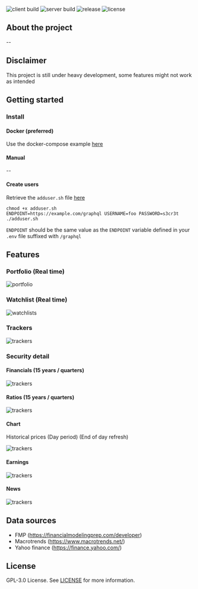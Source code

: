 ![client build](https://img.shields.io/github/workflow/status/fcote/merlin/client.build?label=client%20build)
![server build](https://img.shields.io/github/workflow/status/fcote/merlin/server.build?label=server%20build)
![release](https://img.shields.io/github/v/release/fcote/merlin)
![license](https://img.shields.io/github/license/fcote/merlin)

## About the project

--

## Disclaimer

This project is still under heavy development, some features might not work as intended

## Getting started

### Install

#### Docker (preferred)

Use the docker-compose example [here](./examples/docker-compose)

#### Manual

--

#### Create users

Retrieve the `adduser.sh` file [here](./examples/adduser.sh)

````shell
chmod +x adduser.sh
ENDPOINT=https://example.com/graphql USERNAME=foo PASSWORD=s3cr3t ./adduser.sh
````

`ENDPOINT` should be the same value as the `ENDPOINT` variable defined in your `.env` file suffixed with `/graphql`

## Features

### Portfolio (Real time)

![portfolio](./examples/screenshots/portfolio.png)

### Watchlist (Real time)

![watchlists](./examples/screenshots/watchlist.png)

### Trackers

![trackers](./examples/screenshots/trackers.png)

### Security detail

#### Financials (15 years / quarters)

![trackers](./examples/screenshots/security-financials.png)

#### Ratios (15 years / quarters)

![trackers](./examples/screenshots/security-ratios.png)

#### Chart

Historical prices (Day period) (End of day refresh)

![trackers](./examples/screenshots/security-chart.png)

#### Earnings

![trackers](./examples/screenshots/security-earnings.png)

#### News

![trackers](./examples/screenshots/security-news.png)

## Data sources

- FMP (https://financialmodelingprep.com/developer)
- Macrotrends (https://www.macrotrends.net/)
- Yahoo finance (https://finance.yahoo.com/)

## License

GPL-3.0 License. See [LICENSE](https://github.com/fcote/merlin/blob/dev/LICENSE) for more information.
